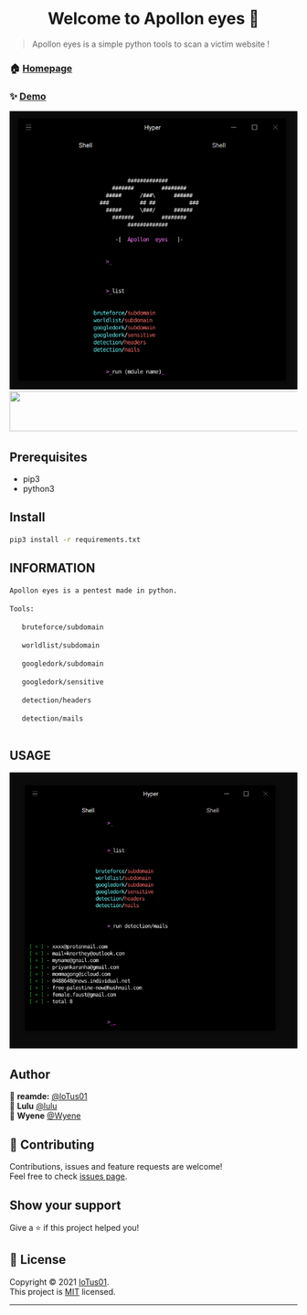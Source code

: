 <h1 align="center">Welcome to Apollon eyes 👋</h1>


> Apollon eyes is a simple python tools to scan a victim website !

### 🏠 [Homepage](https://github.com/ExCLoudVision/Apollon-eyes)

### ✨ [Demo](https://github.com/ExCLoudVision/Apollon-eyes/blob/main/example.png)
<img src="https://github.com/ExCLoudVision/Apollon-eyes/blob/main/example.png"/>

<img src="https://github.com/loTus04/RATata/blob/main/img/warning_rat.PNG" width="552" height="70"/>

## Prerequisites

- pip3 
- python3

## Install

```sh
pip3 install -r requirements.txt
```

## INFORMATION

 ```
Apollon eyes is a pentest made in python.

Tools:

    bruteforce/subdomain
    
    worldlist/subdomain
    
    googledork/subdomain
    
    googledork/sensitive
    
    detection/headers
    
    detection/mails
    
```

## USAGE
<img src="https://github.com/ExCLoudVision/Apollon-eyes/blob/main/usage.png" />

## Author

👤 **reamde:** [@loTus01](https://github.com/loTus04)<br />
👤 **Lulu** [@lulu](https://github.com/ExCLoudVision)<br />
👤 **Wyene** [@Wyene](https://www.youtube.com/channel/UCHWjG56b-n_mbUW7kzpuZyQ)


## 🤝 Contributing

Contributions, issues and feature requests are welcome!<br />Feel free to check [issues page](https://github.com/ExCLoudVision/Apollon-eyes/issues).

## Show your support

Give a ⭐️ if this project helped you!

## 📝 License

Copyright © 2021 [loTus01](https://github.com/ExCLoudVision).<br />
This project is [MIT](https://github.com/kefranabg/readme-md-generator/blob/master/LICENSE) licensed.

***
